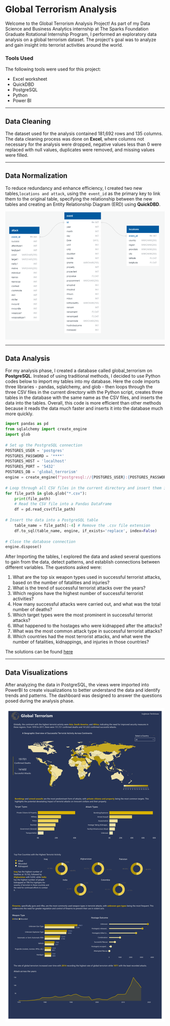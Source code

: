 # Global Terrorism Analysis
Welcome to the Global Terrorism Analysis Project! As part of my Data Science and Business Analytics internship at The Sparks Foundation Graduate Rotational Internship Program, I performed an exploratory data analysis on a global terrorism dataset. The project's goal was to analyze and gain insight into terrorist activities around the world.

### Tools Used
The following tools were used for this project:
* Excel worksheet
* QuickDBD
* PostgreSQL
* Python
* Power BI

***

## Data Cleaning
The dataset used for the analysis contained 181,692 rows and 135 columns. The data cleaning process was done on **Excel**, where columns not necessary for the analysis were dropped, negative values less than 0 were replaced with null values, duplicates were removed, and missing values were filled.

***

## Data Normalization
 To reduce redundancy and enhance efficiency, I created two new tables,`locations and attack`, using the` event_id` as the primary key to link them to the original table, specifying the relationship between the new tables and creating an Entity Relationship Diagram (ERD) using **QuickDBD**.

![Screenshot of my Entity Relationship Diagram (ERD) image, added in the Markdown.](entity-relationship-diagram.png) 

***

## Data Analysis
For my analysis phase, I created a database called global_terrorism on **PostgreSQL**. Instead of using traditional methods, I decided to use Python codes below to import my tables into my database. Here the code imports three libraries - pandas, sqlalchemy, and glob - then loops through the three CSV files in the current directory with the Python script, creates three tables in the database with the same name as the CSV files, and inserts the data into the tables. Overall, this code is more efficient than other methods because it reads the data much faster and inserts it into the database much more quickly.

```python
import pandas as pd
from sqlalchemy import create_engine
import glob

# Set up the PostgreSQL connection
POSTGRES_USER = 'postgres'
POSTGRES_PASSWORD = '****'
POSTGRES_HOST = 'localhost'
POSTGRES_PORT = '5432'
POSTGRES_DB = 'global_terrorism'
engine = create_engine(f"postgresql://{POSTGRES_USER}:{POSTGRES_PASSWORD}@{POSTGRES_HOST}:{POSTGRES_PORT}/{POSTGRES_DB}")

# Loop through all CSV files in the current directory and insert them into the PostgreSQL database
for file_path in glob.glob("*.csv"):
    print(file_path)
    # Read the CSV file into a Pandas DataFrame
    df = pd.read_csv(file_path)
    
# Insert the data into a PostgreSQL table
    table_name = file_path[:-4] # Remove the .csv file extension
    df.to_sql(table_name, engine, if_exists='replace', index=False)

# Close the database connection
engine.dispose()
```
After Importing the tables, I explored the data and asked several questions to gain from the data, 
detect patterns, and establish connections between different variables. The questions asked were:
1. What are the top six weapon types used in successful terrorist attacks, based on the number of fatalities and injuries?
2. What is the trend of successful terrorist attacks over the years?
3. Which regions have the highest number of successful terrorist activities?
4. How many successful attacks were carried out, and what was the total number of deaths?
5. Which target types were the most prominent in successful terrorist attacks?
6. What happened to the hostages who were kidnapped after the attacks?
7. What was the most common attack type in successful terrorist attacks?
8. Which countries had the most terrorist attacks, and what were the number of fatalities, kidnappings, and injuries in those countries?

The solutions can be found [here](PostgreSQL-Analysis-Solution.md)

***

## Data Visualizations
After analyzing the data in PostgreSQL, the views were imported into PowerBI to create visualizations to better understand the data and identify trends and patterns. The dashboard was designed to answer the questions posed during the analysis phase.

![Global Terrorism Dashboard image, added in the Markdown.](global-terrorism-dashboard.jpg) 
